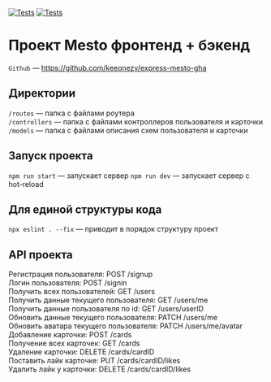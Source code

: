 [![Tests](../../actions/workflows/tests-13-sprint.yml/badge.svg)](../../actions/workflows/tests-13-sprint.yml) [![Tests](../../actions/workflows/tests-14-sprint.yml/badge.svg)](../../actions/workflows/tests-14-sprint.yml)
# Проект Mesto фронтенд + бэкенд

`Github` — https://github.com/keeonezy/express-mesto-gha


## Директории

`/routes` — папка с файлами роутера  
`/controllers` — папка с файлами контроллеров пользователя и карточки   
`/models` — папка с файлами описания схем пользователя и карточки  

## Запуск проекта

`npm run start` — запускает сервер
`npm run dev` — запускает сервер с hot-reload

## Для единой структуры кода

`npx eslint . --fix` — приводит в порядок структуру проект

## API проекта

Регистрация пользователя: POST /signup  
Логин пользователя: POST /signin  
Получить всех пользователей: GET /users  
Получить данные текущего пользователя: GET /users/me  
Получить данные пользователя по id: GET /users/userID  
Обновить данные текущего пользователя: PATCH /users/me  
Обновить аватара текущего пользователя: PATCH /users/me/avatar  
Добавление карточки: POST /cards  
Получение всех карточек: GET /cards  
Удаление карточки: DELETE /cards/cardID  
Поставить лайк карточке: PUT /cards/cardID/likes  
Удалить лайк у карточки: DELETE /cards/cardID/likes  
